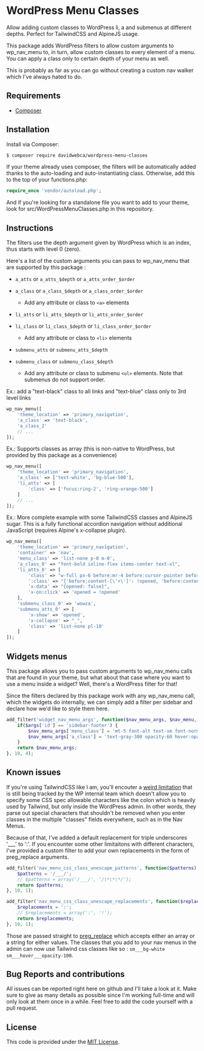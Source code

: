 # WordPress Menu Classes

Allow adding custom classes to WordPress li, a and submenus at different depths. Perfect for TailwindCSS and AlpineJS usage.

This package adds WordPress filters to allow custom arguments to wp_nav_menu to, in turn, allow custom classes to every element of a menu. You can apply a class only to certain depth of your menu as well.

This is probably as far as you can go without creating a custom nav walker which I've always hated to do.

## Requirements

- [Composer](https://getcomposer.org/download/)

## Installation

Install via Composer:

```bash
$ composer require davidwebca/wordpress-menu-classes
```

If your theme already uses composer, the filters will be automatically added thanks to the auto-loading and auto-instantiating class. Otherwise, add this to the top of your functions.php: 

```php 
require_once 'vendor/autoload.php';
```

And if you're looking for a standalone file you want to add to your theme, look for src/WordPressMenuClasses.php in this repository.

## Instructions

The filters use the depth argument given by WordPress which is an index, thus starts with level 0 (zero).

Here's a list of the custom arguments you can pass to wp_nav_menu that are supported by this package : 

- ```a_atts``` or ```a_atts_$depth``` or ```a_atts_order_$order```
- ```a_class``` or ```a_class_$depth``` or ```a_class_order_$order```
  - Add any attribute or class to ```<a>``` elements

- ```li_atts``` or ```li_atts_$depth``` or ```li_atts_order_$order```
- ```li_class``` or ```li_class_$depth``` or ```li_class_order_$order```
  - Add any attribute or class to ```<li>``` elements

- ```submenu_atts``` or ```submenu_atts_$depth```
- ```submenu_class``` or ```submenu_class_$depth```
  - Add any attribute or class to submenu ```<ul>``` elements. Note that submenus do not support order.

Ex.: add a "text-black" class to all links and "text-blue" class only to 3rd level links

```php
wp_nav_menu([
    'theme_location' => 'primary_navigation',
    'a_class' => 'text-black',
    'a_class_2'
    // ...
]);
```

Ex.: Supports classes as array (this is non-native to WordPress, but provided by this package as a convenience)

```php
wp_nav_menu([
    'theme_location' => 'primary_navigation',
    'a_class' => ['text-white', 'bg-blue-500'],
    'li_atts' => [
        'class' => ['focus:ring-2', 'ring-orange-500']
    ]
    // ...
]);
```

Ex.: More complete example with some TailwindCSS classes and AlpineJS sugar. This is a fully functional accordion navigation without additional JavaScript (requires Alpine's x-collapse plugin).

```php
wp_nav_menu([
    'theme_location' => 'primary_navigation',
    'container' => 'nav',
    'menu_class' => 'list-none p-0 m-0',
    'a_class_0' => "font-bold inline-flex items-center text-xl",
    'li_atts_0' => [
        'class' => "w-full px-6 before:mr-4 before:cursor-pointer before:shrink-0 before:grow-0 before:inline-flex before:justify-center before:items-center before:w-6 before:h-6 before:rounded before:bg-black before:text-white before:p-1 before:hover:opacity-50 before:transition",
        ':class' => "{'before:content-[\'+\']': !opened, 'before:content-[\'-\']': opened}",
        'x-data' => "{opened: false}",
        'x-on:click' => 'opened = !opened'
    ],
    'submenu_class_0' => 'wowza',
    'submenu_atts_0' => [
        'x-show' => 'opened',
        'x-collapse' => "_",
        'class' => 'list-none pl-10'
    ]
]);
```

## Widgets menus

This package allows you to pass custom arguments to wp_nav_menu calls that are found in your theme, but what about that case where you want to use a menu inside a widget? Well, there's a WordPress filter for that! 

Since the filters declared by this package work with any wp_nav_menu call, which the widgets do internally, we can simply add a filter per sidebar and declare how we'd like to style them here.

```php
add_filter('widget_nav_menu_args', function($nav_menu_args, $nav_menu, $args, $instance) {
    if($args['id'] == 'sidebar-footer') {
        $nav_menu_args['menu_class'] = 'mt-5 font-alt text-sm font-normal leading-7 opacity-60';
        $nav_menu_args['a_class'] = 'text-gray-300 opacity-60 hover:opacity-100';
    }
    return $nav_menu_args;
}, 10, 4);
```


## Known issues

If you're using TailwindCSS like I am, you'll encouter a [weird limitation](https://core.trac.wordpress.org/ticket/33924) that is still being tracked by the WP internal team which doesn't allow you to specify some CSS spec allowable characters like the colon which is heavily used by Tailwind, but only inside the WordPress admin. In other words, they parse out special characters that shouldn't be removed when you enter classes in the multiple "classes" fields everywhere, such as in the Nav Menus.

Because of that, I've added a default replacement for triple underscores '___' to ':'. If you encounter some other limitaitons with different characters, I've provided a custom filter to add your own replacements in the form of preg_replace arguments.


```php
add_filter('nav_menu_css_class_unescape_patterns', function($patterns) {
    $patterns = '/___/';
    // $patterns = array('/___/', '/\*\*\*/');
    return $patterns;
}, 10, 1);

add_filter('nav_menu_css_class_unescape_replacements', function($replacements) {
    $replacements = ':';
    // $replacements = array(':', '!');
    return $replacements;
}, 10, 1);
```

Those are passed straight to [preg_replace](https://www.php.net/manual/en/function.preg-replace.php) which accepts either an array or a string for either values. The classes that you add to your nav menus in the admin can now use Tailwind css classes like so : ```sm___bg-white sm___hover___opacity-100```.

## Bug Reports and contributions

All issues can be reported right here on github and I'll take a look at it. Make sure to give as many details as possible since I'm working full-time and will only look at them once in a while. Feel free to add the code yourself with a pull request.

## License

This code is provided under the [MIT License](https://github.com/log1x/sage-directives/blob/master/LICENSE.md).